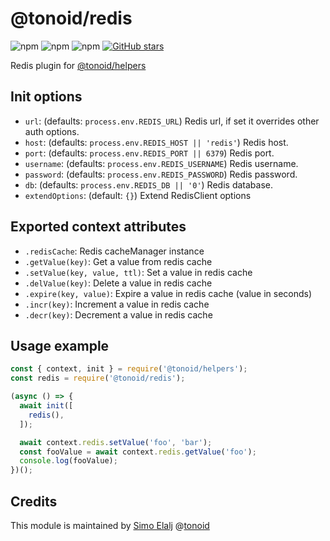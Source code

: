 # @tonoid/redis

![npm](https://img.shields.io/npm/dt/@tonoid/redis.svg) ![npm](https://img.shields.io/npm/v/@tonoid/redis.svg) ![npm](https://img.shields.io/npm/l/@tonoid/redis.svg)
[![GitHub stars](https://img.shields.io/github/stars/melalj/tonoid-redis.svg?style=social&label=Star&maxAge=2592003)](https://github.com/melalj/tonoid-redis)

Redis plugin for [@tonoid/helpers](https://github.com/melalj/tonoid-helpers)

## Init options

- `url`: (defaults: `process.env.REDIS_URL`) Redis url, if set it overrides other auth options.
- `host`: (defaults: `process.env.REDIS_HOST || 'redis'`) Redis host.
- `port`: (defaults: `process.env.REDIS_PORT || 6379`) Redis port.
- `username`: (defaults: `process.env.REDIS_USERNAME`) Redis username.
- `password`: (defaults: `process.env.REDIS_PASSWORD`) Redis password.
- `db`: (defaults: `process.env.REDIS_DB || '0'`) Redis database.
- `extendOptions`: (default: `{}`) Extend RedisClient options

## Exported context attributes

- `.redisCache`: Redis cacheManager instance
- `.getValue(key)`: Get a value from redis cache
- `.setValue(key, value, ttl)`: Set a value in redis cache
- `.delValue(key)`: Delete a value in redis cache
- `.expire(key, value)`: Expire a value in redis cache (value in seconds)
- `.incr(key)`: Increment a value in redis cache
- `.decr(key)`: Decrement a value in redis cache

## Usage example

```js
const { context, init } = require('@tonoid/helpers');
const redis = require('@tonoid/redis');

(async () => {
  await init([
    redis(),
  ]);

  await context.redis.setValue('foo', 'bar');
  const fooValue = await context.redis.getValue('foo');
  console.log(fooValue);
})();

```

## Credits

This module is maintained by [Simo Elalj](https://twitter.com/simoelalj) @[tonoid](https://www.tonoid.com)
